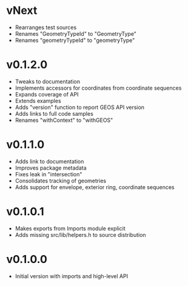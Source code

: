 # vNext

* Rearranges test sources
* Renames "GeometryTypeId" to "GeometryType"
* Renames "geometryTypeId" to "geometryType"

# v0.1.2.0

* Tweaks to documentation
* Implements accessors for coordinates from coordinate sequences
* Expands coverage of API
* Extends examples
* Adds "version" function to report GEOS API version
* Adds links to full code samples
* Renames "withContext" to "withGEOS"

# v0.1.1.0

* Adds link to documentation
* Improves package metadata
* Fixes leak in "intersection"
* Consolidates tracking of geometries
* Adds support for envelope, exterior ring, coordinate sequences

# v0.1.0.1

* Makes exports from Imports module explicit
* Adds missing src/lib/helpers.h to source distribution

# v0.1.0.0

* Initial version with imports and high-level API
